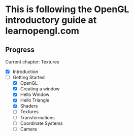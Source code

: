 # This is following the OpenGL introductory guide at learnopengl.com

## Progress

Current chapter: Textures

- [x] Introduction
- [ ] Getting Started
  - [x] OpenGL
  - [x] Creating a window
  - [x] Hello Window
  - [x] Hello Triangle
  - [x] Shaders
  - [ ] Textures
  - [ ] Transformations
  - [ ] Coordinate Systems
  - [ ] Camera
